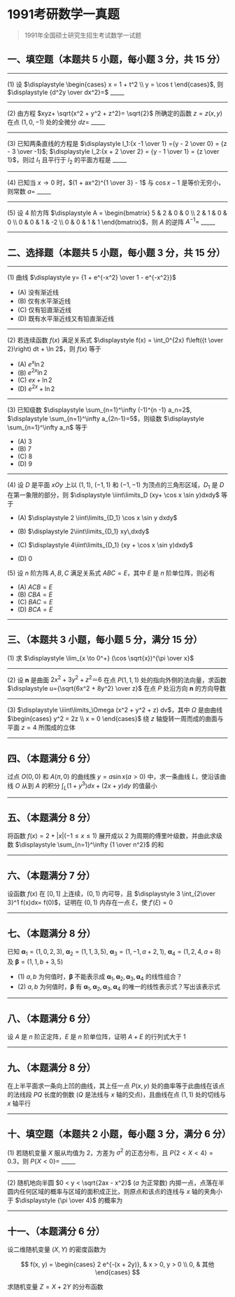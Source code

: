 # 1991考研数学一真题

[annotation]: <id> (f2b6028a-659c-42ff-9eea-94bae4aa59b2)
[annotation]: <status> (public)
[annotation]: <create_time> (2021-03-20 22:08:29)
[annotation]: <category> (数学理论)
[annotation]: <tags> (考研数学)
[annotation]: <comments> (true)
[annotation]: <topic> (考研数学一真题)
[annotation]: <index> (-1991)
[annotation]: <url> (http://blog.ccyg.studio/article/f2b6028a-659c-42ff-9eea-94bae4aa59b2)

> 1991年全国硕士研究生招生考试数学一试题

## 一、填空题（本题共 5 小题，每小题 3 分，共 15 分）

---

(1) 设 $\displaystyle \begin{cases} x = 1 + t^2 \\ y = \cos t \end{cases}$, 则 $\displaystyle {d^2y \over dx^2}=$ \_\_\_\_\_ 

----

(2) 由方程 $xyz+ \sqrt{x^2 + y^2 + z^2}= \sqrt{2}$ 所确定的函数 $z=z(x,y)$ 在点 $(1,0,-1)$ 处的全微分 $dz=$ \_\_\_\_\_

---

(3) 已知两条直线的方程是 $\displaystyle l_1:{x -1 \over 1} ={y - 2 \over 0} = {z - 3 \over -1}$; $\displaystyle l_2:{x + 2 \over 2} = {y - 1 \over 1} = {z \over 1}$，则过 $l_1$ 且平行于 $l_2$ 的平面方程是 \_\_\_\_\_

---

(4) 已知当 $x \to 0$ 时，$(1 + ax^2)^{1 \over 3} - 1$ 与 $\cos x-1$ 是等价无穷小，则常数 $a=$ \_\_\_\_\_

---

(5) 设 $4$ 阶方阵  $\displaystyle A = \begin{bmatrix} 5 & 2 & 0 & 0 \\ 2 & 1 & 0 & 0 \\ 0 & 0 & 1 & -2 \\ 0 & 0 & 1 & 1 \end{bmatrix}$，则 $A$ 的逆阵 $A^{-1}=$ \_\_\_\_\_

---

## 二、选择题（本题共 5 小题，每小题 3 分，共 15 分）

---

(1) 曲线 $\displaystyle y= {1 + e^{-x^2} \over 1 - e^{-x^2}}$

- (A) 没有渐近线
- (B) 仅有水平渐近线
- (C) 仅有铅直渐近线
- (D) 既有水平渐近线又有铅直渐近线

---

(2) 若连续函数 $f(x)$ 满足关系式 $\displaystyle f(x) = \int_0^{2x} f\left({t \over 2}\right) dt + \ln 2$，则 $f(x)$ 等于

- (A) $e^x \ln 2$
- (B) $e^{2x} \ln 2$
- (C) $ex + \ln 2$
- (D) $e^{2x} + \ln 2$

---

(3) 已知级数 $\displaystyle \sum_{n=1}^\infty (-1)^{n -1} a_n=2$, $\displaystyle \sum_{n=1}^\infty a_{2n-1}=5$，则级数 $\displaystyle \sum_{n=1}^\infty a_n$ 等于

- (A) $3$
- (B) $7$
- (C) $8$
- (D) $9$

---

(4) 设 $D$ 是平面 $xOy$ 上以 $(1, 1)$, $(-1, 1)$ 和 $(-1,-1)$ 为顶点的三角形区域，$D_1$ 是 $D$ 在第一象限的部分，则 $\displaystyle \iint\limits_D (xy+ \cos x \sin y)dxdy$ 等于

- (A) $\displaystyle 2 \iint\limits_{D_1} \cos x \sin y dxdy$

- (B) $\displaystyle 2\iint\limits_{D_1} xy\,dxdy$
- (C) $\displaystyle 4\iint\limits_{D_1} (xy + \cos x \sin y)dxdy$
- (D) $0$

(5) 设 $n$ 阶方阵 $A,B,C$ 满足关系式 $ABC=E$，其中 $E$ 是 $n$ 阶单位阵，则必有

- (A) $ACB=E$
- (B) $CBA=E$
- (C) $BAC=E$
- (D) $BCA=E$

---

## 三、（本题共 3 小题，每小题 5 分，满分 15 分）

(1) 求 $\displaystyle \lim_{x \to 0^+} (\cos \sqrt{x})^{\pi \over x}$

---

(2) 设 $\boldsymbol{n}$ 是曲面 $2x^2 + 3y^2 + z^2＝ 6$ 在点 $P(1,1,1)$ 处的指向外侧的法向量，求函数 $\displaystyle u={\sqrt{6x^2 + 8y^2}  \over z}$ 在点 $P$ 处沿方向 $\boldsymbol{n}$ 的方向导数

---

(3) $\displaystyle \iiint\limits_\Omega (x^2 + y^2 + z) dv$，其中 $\Omega$ 是由曲线 $\begin{cases} y^2 = 2z \\ x = 0 \end{cases}$ 绕 $z$ 轴旋转一周而成的曲面与平面 $z=4$ 所围成的立体

---

## 四、（本题满分 6 分）

过点 $O(0,0)$ 和 $A(\pi, 0)$ 的曲线族 $y = a\sin x(a >0)$ 中，求一条曲线 $L$，使沿该曲线 $O$ 从到 $A$ 的积分 $\displaystyle \int_L(1 + y^3)dx+(2x+ y)dy$ 的值最小

---

## 五、（本题满分 8 分）

将函数 $f(x)= 2 + |x| (-1 \leqslant x \leqslant 1)$ 展开成以 $2$ 为周期的傅里叶级数，并由此求级数 $\displaystyle \sum_{n=1}^\infty {1 \over n^2}$ 的和

---

## 六、（本题满分 7 分）

设函数 $f(x)$ 在 $[0,1]$ 上连续，$(0,1)$ 内可导，且 $\displaystyle 3 \int_{2\over 3}^1 f(x)dx= f(0)$，证明在 $(0,1)$ 内存在一点 $\xi$，使 $f'(\xi) = 0$

---

## 七、（本题满分 8 分）

已知 $\boldsymbol{\alpha}_1 = (1,0,2,3)$, $\boldsymbol{\alpha}_2 = (1,1,3,5)$, $\boldsymbol{\alpha}_3 = (1,-1,a+2, 1)$, $\boldsymbol{\alpha}_4 = (1,2,4,a+8)$ 及 $\boldsymbol{\beta} = (1, 1, b+3, 5)$

- (1) $a,b$ 为何值时，$\boldsymbol{\beta}$ 不能表示成 $\boldsymbol{\alpha}_1,\boldsymbol{\alpha}_2,\boldsymbol{\alpha}_3,\boldsymbol{\alpha}_4$ 的线性组合？
- (2) $a,b$ 为何值时，$\boldsymbol{\beta}$ 有 $\boldsymbol{\alpha}_1,\boldsymbol{\alpha}_2,\boldsymbol{\alpha}_3,\boldsymbol{\alpha}_4$ 的唯一的线性表示式？写出该表示式

---

## 八、（本题满分 6 分）

设 $A$ 是 $n$ 阶正定阵，$E$ 是 $n$ 阶单位阵，证明 $A+E$ 的行列式大于 $1$

---

## 九、（本题满分 8 分）

在上半平面求一条向上凹的曲线，其上任一点 $P(x,y)$ 处的曲率等于此曲线在该点的法线段 $PQ$ 长度的倒数 ($Q$ 是法线与 $x$ 轴的交点)，且曲线在点 $(1,1)$ 处的切线与 $x$ 轴平行

---

## 十、填空题（本题共 2 小题，每小题 3 分，满分 6 分）

(1) 若随机变量 $X$ 服从均值为 $2$，方差为 $\sigma^2$ 的正态分布，且 $P\{2 < X < 4\} = 0.3$，则 $P\{X <0 \}=$ \_\_\_\_\_

---

(2) 随机地向半圆 $0 < y < \sqrt{2ax - x^2}$ ($a$ 为正常数) 内掷一点，点落在半圆内任何区域的概率与区域的面积成正比，则原点和该点的连线与 $x$ 轴的夹角小于 $\displaystyle {\pi \over 4}$ 的概率为

---

## 十一、（本题满分 6 分）

设二维随机变量 $(X,Y)$ 的密度函数为 

$$
f(x, y) = \begin{cases}
2 e^{-(x + 2y)}, & x > 0, y > 0 \\
0, & 其他
\end{cases}
$$

求随机变量 $Z =X + 2Y$ 的分布函数